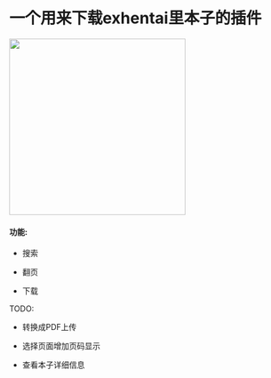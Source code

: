 # 一个用来下载exhentai里本子的插件

<img src="https://cube-resources.lenovo.com.cn/cube/a0a6feb0bb6196c9873e32cc010a5ba7.jpg" width="317">

#### 功能:

- 搜索

- 翻页

- 下载

TODO:

- 转换成PDF上传

- 选择页面增加页码显示

- 查看本子详细信息




